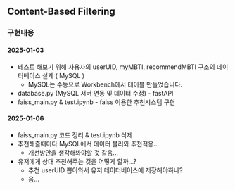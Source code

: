 ## Content-Based Filtering

### 구현내용
#### 2025-01-03
- 테스트 해보기 위해 사용자의 userUID, myMBTI, recommendMBTI 구조의 데이터베이스 설계 ( MySQL )
    - MySQL는 수동으로 Workbench에서 테이블 만들었습니다.
- database.py (MySQL 서버 연동 및 데이터 수정) - fastAPI
- faiss_main.py & test.ipynb - faiss 이용한 추천시스템 구현

#### 2025-01-06
- faiss_main.py 코드 정리 & test.ipynb 삭제
- 추천해줄때마다 MySQL에서 데이터 불러와 추천적용...
    - 개선방안을 생각해봐야할 것 같음...
- 유저에게 상대 추천해주는 것을 어떻게 할까...?
    - 추천 userUID 뽑아와서 유저 데이터베이스에 저장해야하나?
    - 음...
